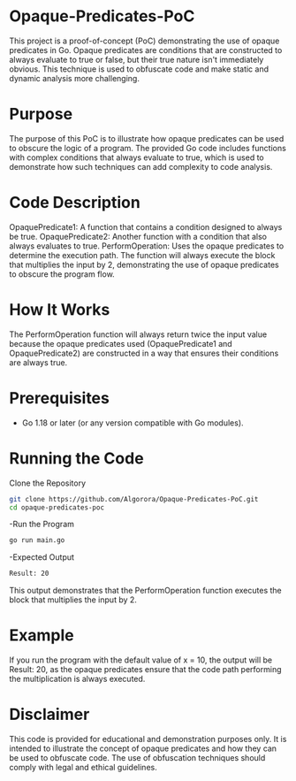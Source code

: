 # Opaque-Predicates-PoC
This project is a proof-of-concept (PoC) demonstrating the use of opaque predicates in Go. Opaque predicates are conditions that are constructed to always evaluate to true or false, but their true nature isn't immediately obvious. This technique is used to obfuscate code and make static and dynamic analysis more challenging.

# Purpose
The purpose of this PoC is to illustrate how opaque predicates can be used to obscure the logic of a program. The provided Go code includes functions with complex conditions that always evaluate to true, which is used to demonstrate how such techniques can add complexity to code analysis.

# Code Description
OpaquePredicate1: A function that contains a condition designed to always be true.
OpaquePredicate2: Another function with a condition that also always evaluates to true.
PerformOperation: Uses the opaque predicates to determine the execution path. The function will always execute the block that multiplies the input by 2, demonstrating the use of opaque predicates to obscure the program flow.

# How It Works
The PerformOperation function will always return twice the input value because the opaque predicates used (OpaquePredicate1 and OpaquePredicate2) are constructed in a way that ensures their conditions are always true.

# Prerequisites
- Go 1.18 or later (or any version compatible with Go modules).
  
# Running the Code
Clone the Repository

```sh
git clone https://github.com/Algorora/Opaque-Predicates-PoC.git
cd opaque-predicates-poc
```

-Run the Program

```sh
go run main.go
```

-Expected Output

```sh
Result: 20
```

This output demonstrates that the PerformOperation function executes the block that multiplies the input by 2.

# Example
If you run the program with the default value of x = 10, the output will be Result: 20, as the opaque predicates ensure that the code path performing the multiplication is always executed.

# Disclaimer
This code is provided for educational and demonstration purposes only. It is intended to illustrate the concept of opaque predicates and how they can be used to obfuscate code. The use of obfuscation techniques should comply with legal and ethical guidelines.

